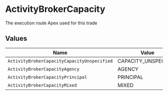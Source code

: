 # ActivityBrokerCapacity

The execution route Apex used for this trade


## Values

| Name                                        | Value                                       |
| ------------------------------------------- | ------------------------------------------- |
| `ActivityBrokerCapacityCapacityUnspecified` | CAPACITY_UNSPECIFIED                        |
| `ActivityBrokerCapacityAgency`              | AGENCY                                      |
| `ActivityBrokerCapacityPrincipal`           | PRINCIPAL                                   |
| `ActivityBrokerCapacityMixed`               | MIXED                                       |